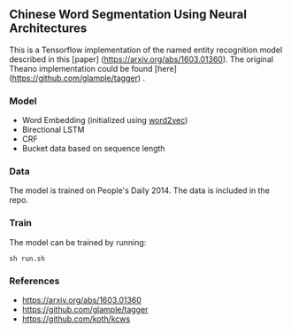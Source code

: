 ## Chinese Word Segmentation Using Neural Architectures

This is a Tensorflow implementation of the named entity recognition model described in this [paper] (https://arxiv.org/abs/1603.01360). The original Theano implementation could be found [here] (https://github.com/glample/tagger)
.

### Model

- Word Embedding (initialized using [word2vec](https://code.google.com/archive/p/word2vec/))
- Birectional LSTM
- CRF
- Bucket data based on sequence length

### Data

The model is trained on People's Daily 2014. The data is included in the repo.

### Train

The model can be trained by running:

```
sh run.sh
```

### References

- https://arxiv.org/abs/1603.01360
- https://github.com/glample/tagger
- https://github.com/koth/kcws